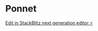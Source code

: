 # Ponnet

[Edit in StackBlitz next generation editor ⚡️](https://stackblitz.com/~/github.com/Hazier007/Ponnet)
